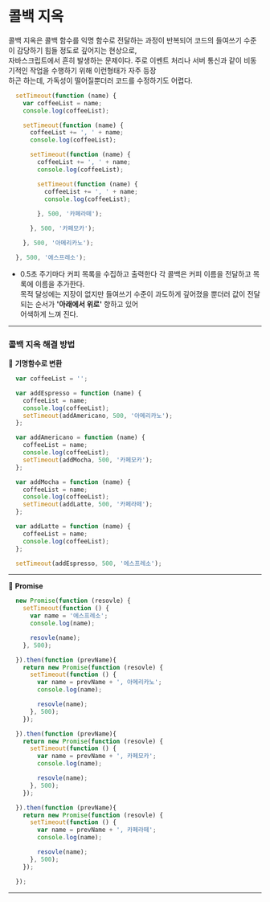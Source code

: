 # 콜백 지옥
  콜백 지옥은 콜백 함수를 익명 함수로 전달하는 과정이 반복되어 코드의 들여쓰기 수준이 감당하기 힘들 정도로 깊어지는 현상으로,  
  자바스크립트에서 흔히 발생하는 문제이다. 주로 이벤트 처리나 서버 통신과 같이 비동기적인 작업을 수행하기 위해 이런형태가 자주 등장   
  하곤 하는데, 가독성이 떨어질뿐더러 코드를 수정하기도 어렵다.  

  ```javascript
    setTimeout(function (name) {
      var coffeeList = name;
      console.log(coffeeList);

      setTimeout(function (name) {
        coffeeList += ', ' + name;
        console.log(coffeeList);

        setTimeout(function (name) {
          coffeeList += ', ' + name;
          console.log(coffeeList);

          setTimeout(function (name) {
            coffeeList += ', ' + name;
            console.log(coffeeList);
                       
          }, 500, '카페라떼');

        }, 500, '카페모카');

      }, 500, '아메리카노');

    }, 500, '에스프레소');

  ```  
  - 0.5초 주기마다 커피 목록을 수집하고 출력한다 각 콜백은 커피 이름을 전달하고 목록에 이름을 추가한다.  
    목적 달성에는 지장이 없지만 들여쓰기 수준이 과도하게 깊어졌을 뿐더러 값이 전달되는 순서가 **'아래에서 위로'** 향하고 있어  
    어색하게 느껴 진다.  

  ---  

  ### 콜백 지옥 해결 방법
      
  📌 **기명함수로 변환**

  ```javascript
    var coffeeList = '';

    var addEspresso = function (name) {
      coffeeList = name;
      console.log(coffeeList);
      setTimeout(addAmericano, 500, '아메리카노');
    };

    var addAmericano = function (name) {
      coffeeList = name;
      console.log(coffeeList);
      setTimeout(addMocha, 500, '카페모카');
    };

    var addMocha = function (name) {
      coffeeList = name;
      console.log(coffeeList);
      setTimeout(addLatte, 500, '카페라떼');
    };

    var addLatte = function (name) {
      coffeeList = name;
      console.log(coffeeList);     
    };

    setTimeout(addEspresso, 500, '에스프레소');
  ```  

  ---  

  📌 **Promise**

  ```javascript
    new Promise(function (resovle) {
      setTimeout(function () {
        var name = '에스프레소';
        console.log(name);

        resovle(name);
      }, 500);

    }).then(function (prevName){
      return new Promise(function (resovle) {
        setTimeout(function () {
          var name = prevName + ', 아메리카노';
          console.log(name);

          resovle(name);
        }, 500);
      });

    }).then(function (prevName){
      return new Promise(function (resovle) {
        setTimeout(function () {
          var name = prevName + ', 카페모카';
          console.log(name);

          resovle(name);
        }, 500);
      });

    }).then(function (prevName){
      return new Promise(function (resovle) {
        setTimeout(function () {
          var name = prevName + ', 카페라떼';
          console.log(name);

          resovle(name);
        }, 500);
      });

    });
 
  ```  

  ---



